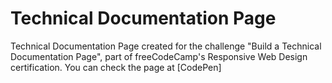 # Technical Documentation Page

Technical Documentation Page created for the challenge "Build a Technical Documentation Page", part of freeCodeCamp's Responsive Web Design certification.
You can check the page at [CodePen]
